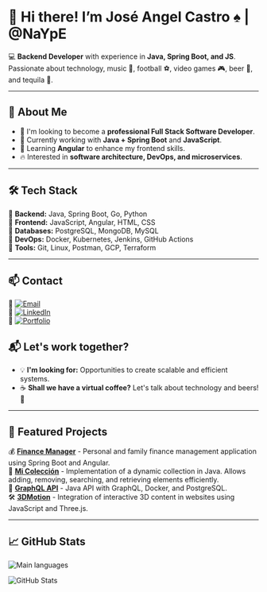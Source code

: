 # 👋 Hi there! I’m **José Angel Castro** ♠️ | @NaYpE

💻 **Backend Developer** with experience in **Java, Spring Boot, and JS**. Passionate about technology, music 🎵, football ⚽, video games 🎮, beer 🍻, and tequila 🥃.

---

## 🚀 About Me

- 👀 I'm looking to become a **professional Full Stack Software Developer**.  
- 🔭 Currently working with **Java + Spring Boot** and **JavaScript**.  
- 🌱 Learning **Angular** to enhance my frontend skills.  
- 🔥 Interested in **software architecture, DevOps, and microservices**.

---

## 🛠️ Tech Stack
🔹 **Backend:** Java, Spring Boot, Go, Python  
🔹 **Frontend:** JavaScript, Angular, HTML, CSS  
🔹 **Databases:** PostgreSQL, MongoDB, MySQL  
🔹 **DevOps:** Docker, Kubernetes, Jenkins, GitHub Actions  
🔹 **Tools:** Git, Linux, Postman, GCP, Terraform

---

## 📫 Contact
📧 [![Email](https://img.shields.io/badge/Email-angel.c.g.027@gmail.com-red?style=flat&logo=gmail)](mailto:angel.c.g.027@gmail.com)  
💼 [![LinkedIn](https://img.shields.io/badge/LinkedIn-angelcastrogonzalez-blue?style=flat&logo=linkedin)](https://www.linkedin.com/in/angelcastrogonzalez/)  
🚀 [![Portfolio](https://img.shields.io/badge/🚀_Portfolio-naype.github.io/NaYpE-9cf?style=flat)](https://naype.github.io/NaYpE/)


## 📬 Let's work together?
- 💡 **I'm looking for:** Opportunities to create scalable and efficient systems.
- ☕ **Shall we have a virtual coffee?** Let's talk about technology and beers! 🍻

---

## 📂 Featured Projects
💰 **[Finance Manager](https://github.com/NaYpE/finance-manager)** - Personal and family finance management application using Spring Boot and Angular.  
💾 **[Mi Colección](https://github.com/NaYpE/mi-coleccion)** - Implementation of a dynamic collection in Java. Allows adding, removing, searching, and retrieving elements efficiently.  
📑 **[GraphQL API](https://github.com/NaYpE/graphql-java-api)** - Java API with GraphQL, Docker, and PostgreSQL.  
🛠️ **[3DMotion](https://github.com/NaYpE/3dmotion)** - Integration of interactive 3D content in websites using JavaScript and Three.js.  

---

## 📈 GitHub Stats
![Main languages](https://github-readme-stats.vercel.app/api/top-langs/?username=NaYpE&layout=compact&theme=dark&hide_border=true)

![GitHub Stats](https://github-readme-stats.vercel.app/api?username=NaYpE&show_icons=true&theme=dark&count_private=true)  
